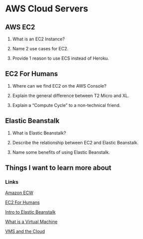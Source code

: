 # AWS Cloud Servers

## AWS EC2
1. What is an EC2 Instance?

2. Name 2 use cases for EC2.

3. Provide 1 reason to use ECS instead of Heroku.

## EC2 For Humans
1. Where can we find EC2 on the AWS Console?

2. Explain the general difference between T2 Micro and XL.

3. Explain a “Compute Cycle” to a non-technical friend.

## Elastic Beanstalk
1. What is Elastic Beanstalk?

2. Describe the relationship between EC2 and Elastic Beanstalk.

3. Name some benefits of using Elastic Beanstalk.

## Things I want to learn more about

### Links
[Amazon ECW](https://aws.amazon.com/ec2/)

[EC2 For Humans](https://www.youtube.com/watch?v=lZMkgOMYYIg)

[Intro to Elastic Beanstalk](https://www.youtube.com/watch?v=SrwxAScdyT0)

[What is a Virtual Machine](https://www.youtube.com/watch?v=yIVXjl4SwVo)

[VMS and the Cloud](https://www.youtube.com/watch?v=l0DfHUWMjsU)